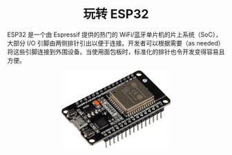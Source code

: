 <div align="center">
<h1>玩转 ESP32</h1>
</div

>ESP32 是一个由 Espressif 提供的热门的 WiFi/蓝牙单片机的片上系统（SoC），大部分 I/O 引脚由两侧排针引出以便于连接。开发者可以根据需要（as needed）将这些引脚连接到外围设备。当使用面包板时，标准化的排针也令开发变得容易且方便。

<div align="center">
<img src="./images/esp32.jpg" width="50%">
</div>
